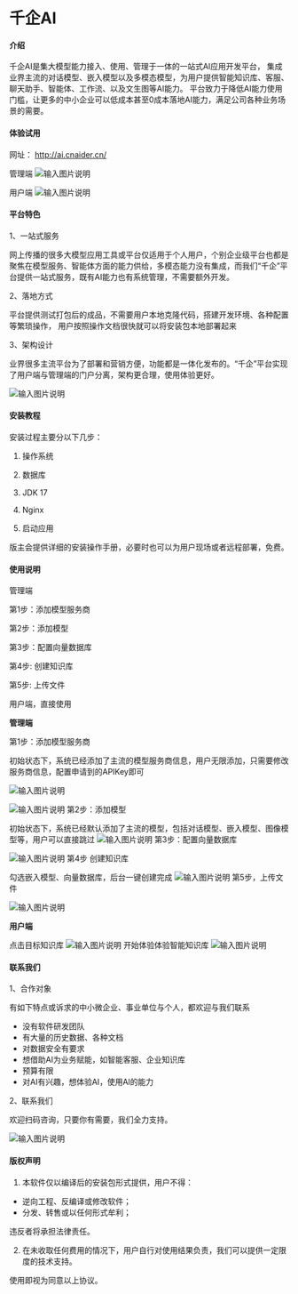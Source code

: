 # 千企AI

#### 介绍
千企AI是集大模型能力接入、使用、管理于一体的一站式AI应用开发平台， 集成业界主流的对话模型、嵌入模型以及多模态模型，为用户提供智能知识库、客服、聊天助手、智能体、工作流、以及文生图等AI能力。
平台致力于降低AI能力使用门槛，让更多的中小企业可以低成本甚至0成本落地AI能力，满足公司各种业务场景的需要。

#### 体验试用

网址：  http://ai.cnaider.cn/

管理端
![输入图片说明](12.png)

用户端
![输入图片说明](13.png)

#### 平台特色

1、一站式服务

   网上传播的很多大模型应用工具或平台仅适用于个人用户，个别企业级平台也都是聚焦在模型服务、智能体方面的能力供给，多模态能力没有集成，而我们“千企”平台提供一站式服务，既有AI能力也有系统管理，不需要额外开发。

2、落地方式

   平台提供测试打包后的成品，不需要用户本地克隆代码，搭建开发环境、各种配置等繁琐操作， 用户按照操作文档很快就可以将安装包本地部署起来

3、架构设计

  业界很多主流平台为了部署和营销方便，功能都是一体化发布的。“千企”平台实现了用户端与管理端的门户分离，架构更合理，使用体验更好。

![输入图片说明](%E8%BD%AF%E4%BB%B6%E6%9E%B6%E6%9E%84.png)


#### 安装教程

安装过程主要分以下几步：

1.  操作系统

2.  数据库

3.  JDK 17

4.  Nginx

5.  启动应用

版主会提供详细的安装操作手册，必要时也可以为用户现场或者远程部署，免费。

#### 使用说明

管理端

第1步：添加模型服务商 

第2步：添加模型	 

第3步：配置向量数据库
	 
第4步: 创建知识库	
 
第5步: 上传文件	 

用户端，直接使用	 

 **管理端** 

第1步：添加模型服务商

初始状态下，系统已经添加了主流的模型服务商信息，用户无限添加，只需要修改服务商信息，配置申请到的APIKey即可

![输入图片说明](image.png)

![输入图片说明](01.png)
第2步：添加模型

初始状态下，系统已经默认添加了主流的模型，包括对话模型、嵌入模型、图像模型等，用户可以直接跳过
![输入图片说明](02.png)
第3步：配置向量数据库

![输入图片说明](04.png)
第4步  创建知识库

勾选嵌入模型、向量数据库，后台一键创建完成
![输入图片说明](06.png)
第5步，上传文件

![输入图片说明](08.png)

 **用户端** 

点击目标知识库
![输入图片说明](09.png)
开始体验体验智能知识库
![输入图片说明](10.png)


#### 联系我们

1、合作对象

有如下特点或诉求的中小微企业、事业单位与个人，都欢迎与我们联系

-  没有软件研发团队
-  有大量的历史数据、各种文档
-  对数据安全有要求
-  想借助AI为业务赋能，如智能客服、企业知识库
-  预算有限
-  对AI有兴趣，想体验AI，使用AI的能力

2、联系我们

  欢迎扫码咨询，只要你有需要，我们全力支持。
  
   ![输入图片说明](640.png)
  


#### 版权声明

1. 本软件仅以编译后的安装包形式提供，用户不得：

- 逆向工程、反编译或修改软件；
- 分发、转售或以任何形式牟利；

违反者将承担法律责任。

2. 在未收取任何费用的情况下，用户自行对使用结果负责，我们可以提供一定限度的技术支持。

使用即视为同意以上协议。


